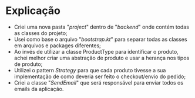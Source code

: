 # Explicação

 - Criei uma nova pasta "*project*" dentro de "*backend*" onde contém todas as classes do projeto;
 - Usei como base o arquivo "*bootstrap.kt*" para separar todas as classes em arquivos e packages diferentes;
 - Ao invés de utilizar a classe ProductType para identificar o produto, achei melhor criar uma abstração de produto e usar a herança nos tipos de produto;
 - Utilizei o pattern *Strategy* para que cada produto tivesse a sua implementação de como deveria ser feito o checkout/envio do pedido;
 - Criei a classe "*SendEmail*" que será responsável para enviar todos os emails da aplicação.

